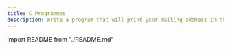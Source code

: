 ```yaml
---
title: C Programmes
description: Write a program that will print your mailing address in the following form First line Name Second line Door No, Street Third line City, Pin code
---
```


import README from "./README.md"

<README />
